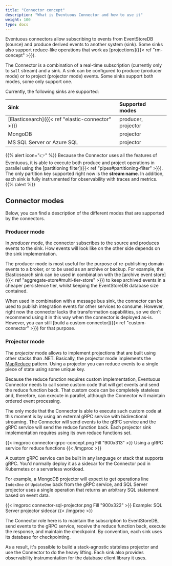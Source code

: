 ```yaml
---
title: "Connector concept"
description: "What is Eventuous Connector and how to use it"
weight: 100
type: docs
---
```


Eventuous connectors allow subscribing to events from EventStoreDB (source) and produce derived events to another system (sink). Some sinks also support reduce-like operations that work as [projections]({{< ref "rm-concept" >}}).

The Connector is a combination of a real-time subscription (currently only to `$all` stream) and a sink. A sink can be configured to produce (producer mode) or to project (projector mode) events. Some sinks support both modes, some only support one.

Currently, the following sinks are supported:

| Sink                                             | Supported modes     |
|:-------------------------------------------------|:--------------------|
| [Elasticsearch]({{< ref "elastic-connector" >}}) | producer, projector |
| MongoDB                                          | projector           |
| MS SQL Server or Azure SQL                       | projector           |

{{% alert icon="👉" %}}
Because the Connector uses all the features of Eventuous, it is able to execute both produce and project operations in parallel  using the [partitioning filter]({{< ref "pipes#partitioning-filter" >}}). The only partition key supported right now is the **stream name**. In addition, each sink is fully instrumented for observability with traces and metrics.
{{% /alert %}}

## Connector modes

Below, you can find a description of the different modes that are supported by the connectors.

### Producer mode

In _producer_ mode, the connector subscribes to the source and produces events to the sink. How events will look like on the other side depends on the sink implementation.

The producer mode is most useful for the purpose of re-publishing domain events to a broker, or to be used as an archive or backup. For example, the Elasticsearch sink can be used in combination with the [archive event store]({{< ref "aggregate-store#multi-tier-store" >}}) to keep archived events in a cheaper persistence tier, whilst keeping the EventStoreDB database size contained.

When used in combination with a message bus sink, the connector can be used to publish integration events for other services to consume. However, right now the connector lacks the transformation capabilities, so we don't recommend using it in this way when the connector is deployed as-is. However, you can still [build a custom connector]({{< ref "custom-connector" >}}) for that purpose.

### Projector mode

The _projector_ mode allows to implement projections that are built using other stacks than .NET. Basically, the projector mode implements the [MapReduce](https://en.wikipedia.org/wiki/MapReduce) pattern. Using a projector you can reduce events to a single piece of state using some unique key.

Because the reduce function requires custom implementation, Eventuous Connector needs to call some custom code that will get events and send the reduce function back. That custom code can be completely stateless and, therefore, can execute in parallel, although the Connector will maintain ordered event processing.

The only mode that the Connector is able to execute such custom code at this moment is by using an external gRPC service with bidirectional streaming. The Connector will send events to the gRPC service and the gRPC service will send the reduce function back. Each projector sink implementation requires using its own reduce functions set. 

{{< imgproc connector-grpc-concept.png Fill "900x313" >}}
Using a gRPC service for reduce functions
{{< /imgproc >}}

A custom gRPC service can be built in any language or stack that supports gRPC. You'd normally deploy it as a sidecar for the Connector pod in Kubernetes or a serverless workload.

For example, a MongoDB projector will expect to get operations line `IndexOne` or `UpdateOne` back from the gRPC service, and SQL Server projector uses a single operation that returns an arbitrary SQL statement based on event data.

{{< imgproc connector-sql-projector.png Fill "900x322" >}}
Example: SQL Server projector sidecar
{{< /imgproc >}}

The Connector role here is to maintain the subscription to EventStoreDB, send events to the gRPC service, receive the reduce function back, execute the response, and maintain the checkpoint. By convention, each sink uses its database for checkpointing.

As a result, it's possible to build a stack-agnostic stateless projector and use the Connector to do the heavy lifting. Each sink also provides observability instrumentation for the database client library it uses.

